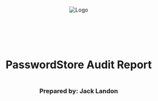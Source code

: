 <!DOCTYPE html>
<html>
<head>
<style>
    .full-page {
        width:  100%;
        height:  100vh; /* This will make the div take up the full viewport height */
        display: flex;
        flex-direction: column;
        justify-content: center;
        align-items: center;
    }
    .full-page img {
        max-width:  200;
        max-height:  200;
        margin-bottom: 5rem;
    }
    .full-page div{
        display: flex;
        flex-direction: column;
        justify-content: center;
        align-items: center;
    }
</style>
</head>
<body>

<div class="full-page">
    <img src="./logo.png" alt="Logo">
    <div>
    <h1>PasswordStore Audit Report</h1>
    <h3>Prepared by: Jack Landon</h3>
    </div>
</div>

</body>
</html>

<!-- Your report starts here! -->

Prepared by: [Jack Landon](https://sveltekit.io) on 2024-08-10
Lead Auditors:

- Jack Landon

# Table of Contents

- [Table of Contents](#table-of-contents)
- [Protocol Summary](#protocol-summary)
- [Disclaimer](#disclaimer)
- [Risk Classification](#risk-classification)
- [Audit Details](#audit-details)
  - [Scope](#scope)
  - [Roles](#roles)
- [Executive Summary](#executive-summary)
  - [Issues found](#issues-found)
- [Findings](#findings)
  - [High](#high)
    - [\[H-1\] Storing the password on in storage on chain makes it visible to anyone.](#h-1-storing-the-password-on-in-storage-on-chain-makes-it-visible-to-anyone)
      - [Likelihood \& Impact:](#likelihood--impact)
    - [\[H-2\] Access control not implemented for `PasswordStore::setPassword`, meaning anyone can change the password.](#h-2-access-control-not-implemented-for-passwordstoresetpassword-meaning-anyone-can-change-the-password)
      - [Likelihood \& Impact:](#likelihood--impact-1)
  - [Informational](#informational)
    - [\[I-1\] Documentation Error: Incorrect NatSpec for `PasswordStore:getPassword` Function](#i-1-documentation-error-incorrect-natspec-for-passwordstoregetpassword-function)
      - [Likelihood \& Impact:](#likelihood--impact-2)

# Protocol Summary

PasswordStore is a smart contract application for storing a password. Users should be able to store a password and then retrieve it later. Others should not be able to access the password.

# Disclaimer

Jack Landon makes all effort to find as many vulnerabilities in the code in the given time period, but holds no responsibilities for the findings provided in this document. A security audit by the team is not an endorsement of the underlying business or product. The audit was time-boxed and the review of the code was solely on the security aspects of the Solidity implementation of the contracts.

# Risk Classification

|            |        | Impact |        |     |
| ---------- | ------ | ------ | ------ | --- |
|            |        | High   | Medium | Low |
|            | High   | H      | H/M    | M   |
| Likelihood | Medium | H/M    | M      | M/L |
|            | Low    | M      | M/L    | L   |

We use the [CodeHawks](https://docs.codehawks.com/hawks-auditors/how-to-evaluate-a-finding-severity) severity matrix to determine severity. See the documentation for more details.

# Audit Details

**The findings in this dcument correspond to the following commit Hash:**

```
7d55682ddc4301a7b13ae9413095feffd9924566
```

## Scope

```
./src/
#-- PasswordStore.sol
```

## Roles

- Owner: The user who can set the password and read the password.
- Outsiders: No one else should be able to set or read the password.

# Executive Summary

The audit was straightforwad, especially considering the simplicity of the scoped contract.

I spent 2 hours using foundry to conduct the audit.

I found 3 issues; 2 high and 1 informational.

## Issues found

| Severity      | Number of Issues Found |
| ------------- | ---------------------- |
| HIGH          | 2                      |
| MEDIUM        | 0                      |
| LOW           | 0                      |
| INFORMATIONAL | 1                      |
| TOTAL         | 3                      |

# Findings

## High

### [H-1] Storing the password on in storage on chain makes it visible to anyone.

**Description:**
All data stored on chain is visibible and can be read by anyone.
Storing the password on-chain means that you should never rely on the password being secret.
The `PasswordStore::s_password` is intended to be private and intended to be only called by the owner of the password.

We show one such method of reading any data off chain below.

**Impact:**
Anyone can read the private password, severely breaking the intended purpose of the protocol.

**Proof of Concept:**
The below test case shows how anyone can read the `PasswordStore::s_password` variable off-chain.

1. Start up anvil:

```bash
anvil
```

2. Deploy the `PasswordStore` contract to the anvil chain:

```bash
make deploy
```

3. Read the `PasswordStore::s_password` storage slot variable off-chain, where 1 is the `s_password` storage slot:

```bash
cast storage <CONTRACT_ADDRESS> 1 --rpc-url http://127.0.0.1:8545
```

You'll get an output that looks like this:
`0x000000000000000000000000f39fd6e51aad88f6f4ce6ab8827279cfffb92266`

4. The output will return a bytes32 string, so parse the hex like this:

```bash
cast bytes-32-string 0x000000000000000000000000f39fd6e51aad88f6f4ce6ab8827279cfffb92266
```

You'll get an output that looks like this:

`myPassword`

Which is the password set when on contract deployment.

**Recommended Mitigation:**
Due to the nature of this issue, the whole protocol should be rethought.
Perhaps the intended password should be encrypted off-chain and only the hash is stored on-chain, to be decrypted off-chain.
This would require the user to remember another password to decrypt the hashed password.

#### Likelihood & Impact:

- Impact: HIGH - It severely interrupts the protocol functionality
- Likelihood: HIGH - The password can be accessed and decoded off-chain

### [H-2] Access control not implemented for `PasswordStore::setPassword`, meaning anyone can change the password.

**Description:**
The `PasswordStore` contract intends for only the owner of the password to be able to set the password.
However, the `PasswordStore::setPassword` function has no check for the `msg.sender`, and the `PasswordStore::s_password` state variable is able to be changed by non-owners.

```javascript
    function setPassword(string memory newPassword) external {
@>      // @audit There are no access controls
        s_password = newPassword;
        emit SetNetPassword();
    }
```

**Impact:**
Anyone can change the `PasswordStore::s_password` storage variable, severely breaking the functionality and intention of the contract.

**Proof of Concept:**
The below test case proves in a test form that any random address can set the password, and when the owner calls `PasswordStore::getPassword`, they will get the new password, set by the attacker.

<details>
<summary>Code</summary>

```javascript
    function test_anyone_can_set_password(address someAddress) public {
        vm.assume(someAddress != owner);
        vm.prank(someAddress);
        string memory expectedPassword = "exploitedPassword";
        passwordStore.setPassword(expectedPassword);
        vm.prank(owner);
        string memory actualPassword = passwordStore.getPassword();
        assertEq(actualPassword, expectedPassword);
    }
```

</details>

This test case should be added to the `PasswordStore.t.sol` test file.

**Recommended Mitigation:**
Add an access control check on `msg.sender` to the `PasswordStore::setPassword` function.

```diff
    function setPassword(string memory newPassword) external {
+      if (msg.sender != owner) revert PasswordStore__NotOwner();
        s_password = newPassword;
        emit SetNetPassword();
    }
```

#### Likelihood & Impact:

- Impact: HIGH - It severely interrupts the protocol functionality
- Likelihood: HIGH - Anyone can change the password
- Severity: HIGH

## Informational

### [I-1] Documentation Error: Incorrect NatSpec for `PasswordStore:getPassword` Function

**Description:**
The `PasswordStore::getPassword` function presents as follows:

```javascript
    /*
     * @notice This allows only the owner to retrieve the password.
     * @param newPassword The new password to set.
     */
    function getPassword() external view returns (string memory) {
        if (msg.sender != s_owner) {
            revert PasswordStore__NotOwner();
        }
        return s_password;
    }
```

In the natspec, it suggests that function signature should be `getPassword(string)`, and the implementation is `getPassword()`.

**Impact:**
There is inconsistency between the natspec and the implementation of the function, potentially causing confusion for developers and users of the contract.

**Recommended Mitigation:**
Remove the incorrect natspec line:

```diff
-      * @param newPassword The new password to set.
```

#### Likelihood & Impact:

- Impact: NONE - It does not affect the protocol functionality
- Likelihood: NONE - It is a documentation error
- Severity: INFORMATIONAL
